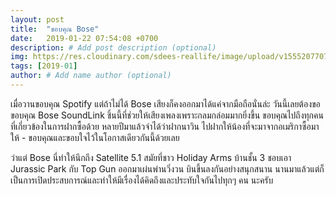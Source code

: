 ```yaml
---
layout: post
title:  "ขอบคุณ Bose"
date:   2019-01-22 07:54:08 +0700
description: # Add post description (optional)
img: https://res.cloudinary.com/sdees-reallife/image/upload/v1555207707/Screenshot_from_2019-04-14_09-06-54.png # Add image post (optional)
tags: [2019-01]
author: # Add name author (optional)
---
```

เมื่อวานขอบคุณ Spotify แต่ถ้าไม่ได้ Bose เสียงก็คงออกมาได้แค่จากมือถือนั่นล่ะ วันนี้เลยต้องขอขอบคุณ Bose SoundLink ชิ้นนี้ที่ช่วยให้เสียงเพลงเพราะกลมกล่อมมากยิ่งขึ้น ขอบคุณไปถึงทุกคนที่เกี่ยวข้องในการฝากซื้อด้วย หลายปีมาแล้วจำได้ว่าฝากนาวิน ไปฝากให้น้องที่จะมาจากอเมริกาซื้อมาให้ - ขอบคุณและขอบใจไว้ในโอกาสเดียวกันนี้ด้วยเลย

ว่าแต่ Bose นี่ทำให้นึกถึง Satellite 5.1 สมัยที่ชาว Holiday Arms บ้านชั้น 3 ชอบเอา Jurassic Park กับ Top Gun ออกมาเผ่นพ่านวิ่งวน บินขึ้นลงกันอย่างสนุกสนาน นานมาแล้วแต่ก็เป็นการเปิดประสบการณ์และทำให้มีเรื่องได้คิดถึงและประทับใจกันไปทุกๆ คน นะครับ
